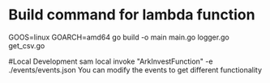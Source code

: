 # Build command for lambda function
GOOS=linux GOARCH=amd64 go build -o main main.go logger.go get_csv.go

#Local Development
sam local invoke "ArkInvestFunction" -e ./events/events.json
You can modify the events to get different functionality